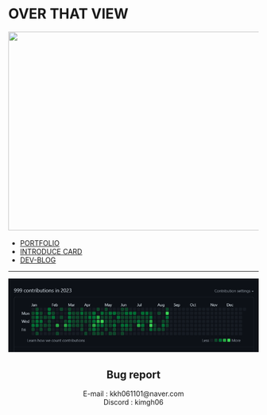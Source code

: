 # OVER THAT VIEW
<div align=center>  
  <a href="https://github.com/devxb/gitanimals">
<img
  src="https://render.gitanimals.org/farms/kimgh06"
  width="800"
  height="400"
/>
</a>
<div align=left>
    <ul>
      <li><span><a href='https://kimgh06.notion.site/af98b0892fa44a62a62b222c3bae0120?pvs=74' target="_blank">PORTFOLIO</a></span></li>
      <li><span><a href='https://kimgh06.netlify.app/' target="_blank">INTRODUCE CARD</a></span></li>
      <li><a href='https://velog.io/@kimgh06/posts' target="_blank">DEV-BLOG</a></li>
    </ul>
</div>
<hr>
<img src = "./image.png" title="Congratulations My 999 Contributions!!!" alt='My 999th Contribute in 2022'/>
<h2>
Bug report
</h2>
E-mail : kkh061101@naver.com<br/>
Discord : kimgh06<br/>
</div>
